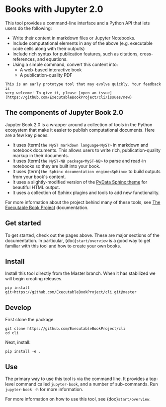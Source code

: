 # Books with Jupyter 2.0

This tool provides a command-line interface and a Python API that lets users
do the following:

* Write their content in markdown files or Jupyter Notebooks.
* Include computational elements in any of the above (e.g. executable
  code cells along with their outputs)
* Include rich syntax for publication features, such as citations,
  cross-references, and equations.
* Using a simple command, convert this content into:
    * A web-based interactive book
    * A publication-quality PDF

```{warning}
This is an early prototype tool that may evolve quickly. Your feedback is
very welcome! To give it, please [open an issue](https://github.com/ExecutableBookProject/cli/issues/new)
```

## The components of Jupyter Book 2.0

Jupyter Book 2.0 is a wrapper around a collection of tools in the Python
ecosystem that make it easier to publish computational documents. Here are
a few key pieces:

* It uses {term}`the MyST markdown language<MyST>` in
  markdown and notebook documents. This allows users to write rich,
  publication-quality markup in their documents.
* It uses {term}`the MyST-NB package<MyST-NB>` to parse and
  read-in notebooks so they are built into your book.
* It uses {term}`the Sphinx documentation engine<Sphinx>`
  to build outputs from your book's content.
* It uses a slightly-modified version of the [PyData Sphinx theme](https://pydata-sphinx-theme.readthedocs.io/en/latest/)
  for beautiful HTML output.
* It uses a collection of Sphinx plugins and tools to add new functionality.

For more information about the project behind many of these tools, see
[The Executable Book Project](https://ebp.jupyterbook.org/) documentation.


## Get started

To get started, check out the pages above. These are major sections of the documentation.
In particular, {doc}`start/overview` is a good way to get familiar with this tool and how to
create your own books.

## Install

Install this tool directly from the Master branch. When it has stabilized
we will begin creating releases.

```
pip install git+https://github.com/ExecutableBookProject/cli.git@master
```

## Develop

First clone the package:

```
git clone https://github.com/ExecutableBookProject/cli
cd cli
```

Next, install:

```
pip install -e .
```

## Use

The primary way to use this tool is via the command line. It provides a
top-level command called `jupyter-book`, and a number of sub-commands.
Run `jupyter-book -h` for more information.

For more information on how to use this tool, see {doc}`start/overview`.
